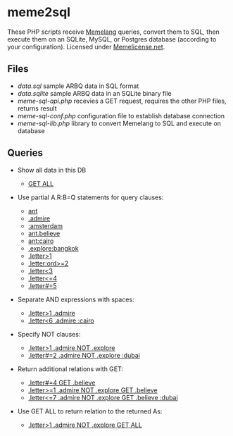 # meme2sql

These PHP scripts receive [Memelang](https://memelang.net/) queries, convert them to SQL, then execute them on an SQLite, MySQL, or Postgres database (according to your configuration). Licensed under [Memelicense.net](https://memelicense.net/).

## Files
* *data.sql* sample ARBQ data in SQL format
* *data.sqlite* sample ARBQ data in an SQLite binary file
* *meme-sql-api.php* recevies a GET request, requires the other PHP files, returns result
* *meme-sql-conf.php* configuration file to establish database connection
* *meme-sql-lib.php* library to convert Memelang to SQL and execute on database

## Queries

* Show all data in this DB
	* [GET ALL](http://demo.memelang.net/?q=GET%20ALL)

* Use partial A.R:B=Q statements for query clauses:
	* [ant](http://demo.memelang.net/?q=ant)  
	* [.admire](http://demo.memelang.net/?q=.admire)  
	* [:amsterdam](http://demo.memelang.net/?q=:amsterdam)  
	* [ant.believe](http://demo.memelang.net/?q=ant.believe)  
	* [ant:cairo](http://demo.memelang.net/?q=ant:cairo)  
	* [.explore:bangkok](http://demo.memelang.net/?q=.explore:bangkok)  
	* [.letter>1](http://demo.memelang.net/?q=.letter%3E1)  
	* [.letter:ord>=2](http://demo.memelang.net/?q=.letter:ord%3E=2)  
	* [.letter<3](http://demo.memelang.net/?q=.letter%3C3)  
	* [.letter<=4](http://demo.memelang.net/?q=.letter%3C=4)  
	* [.letter#=5](http://demo.memelang.net/?q=.letter%23=5)  

* Separate AND expressions with spaces:
	* [.letter>1 .admire](http://demo.memelang.net/?q=.letter%3E1%20.admire)  
	* [.letter<6 .admire :cairo](http://demo.memelang.net/?q=.letter%3C6%20.admire%20:cairo)  

* Specify NOT clauses:
	* [.letter>1 .admire NOT .explore](http://demo.memelang.net/?q=.letter%3E1%20.admire%20NOT%20.explore)  
	* [.letter#=2 .admire NOT .explore :dubai](http://demo.memelang.net/?q=.letter%23=2%20.admire%20NOT%20.explore%20:dubai)   

* Return additional relations with GET:
	* [.letter#=4 GET .believe](http://demo.memelang.net/?q=.letter%23=4%20GET%20.believe)  
	* [.letter>=1 .admire NOT .explore GET .believe](http://demo.memelang.net/?q=.letter%3E=1%20.admire%20NOT%20.explore%20GET%20.believe)  
	* [.letter<=7 .admire NOT .explore GET .believe :dubai](http://demo.memelang.net/?q=.letter%3C=7%20.admire%20NOT%20.explore%20GET%20.believe%20:dubai)  

* Use GET ALL to return relation to the returned As:
	* [.letter>1 .admire NOT .explore GET ALL](http://demo.memelang.net/?q=.letter%3E1%20.admire%20NOT%20.explore%20GET%20ALL)  

